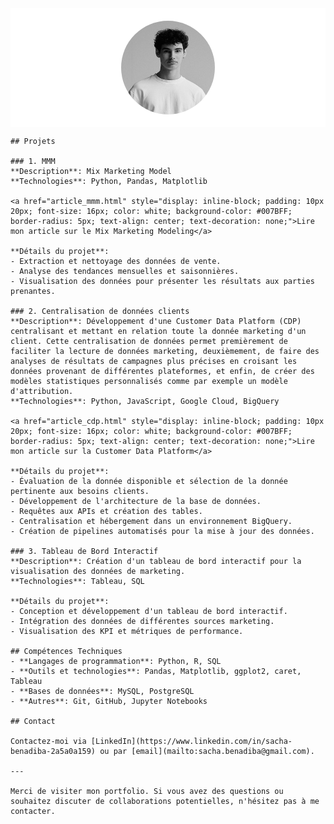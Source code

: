 <!DOCTYPE html>
<html lang="fr">
<head>
    <meta charset="UTF-8">
    <meta name="viewport" content="width=device-width, initial-scale=1.0">
    <title>Portfolio de Sacha Benadiba</title>
    <style>
        .vcard-names-container {
            display: none;
        }
    </style>
</head>
<body>
    <!-- Bandeau en haut de la page -->
    <div style="background-color: white; padding: 20px; text-align: center;">
        <img src="Sach.png" alt="Photo de Sacha Benadiba" style="border-radius: 50%; width: 150px; height: 150px; margin: auto; display: block;">
    </div>

    ## Projets

    ### 1. MMM
    **Description**: Mix Marketing Model  
    **Technologies**: Python, Pandas, Matplotlib

    <a href="article_mmm.html" style="display: inline-block; padding: 10px 20px; font-size: 16px; color: white; background-color: #007BFF; border-radius: 5px; text-align: center; text-decoration: none;">Lire mon article sur le Mix Marketing Modeling</a>

    **Détails du projet**:
    - Extraction et nettoyage des données de vente.
    - Analyse des tendances mensuelles et saisonnières.
    - Visualisation des données pour présenter les résultats aux parties prenantes.

    ### 2. Centralisation de données clients
    **Description**: Développement d'une Customer Data Platform (CDP) centralisant et mettant en relation toute la donnée marketing d'un client. Cette centralisation de données permet premièrement de faciliter la lecture de données marketing, deuxièmement, de faire des analyses de résultats de campagnes plus précises en croisant les données provenant de différentes plateformes, et enfin, de créer des modèles statistiques personnalisés comme par exemple un modèle d'attribution.  
    **Technologies**: Python, JavaScript, Google Cloud, BigQuery

    <a href="article_cdp.html" style="display: inline-block; padding: 10px 20px; font-size: 16px; color: white; background-color: #007BFF; border-radius: 5px; text-align: center; text-decoration: none;">Lire mon article sur la Customer Data Platform</a>

    **Détails du projet**:
    - Évaluation de la donnée disponible et sélection de la donnée pertinente aux besoins clients.
    - Développement de l'architecture de la base de données.
    - Requêtes aux APIs et création des tables.
    - Centralisation et hébergement dans un environnement BigQuery.
    - Création de pipelines automatisés pour la mise à jour des données.

    ### 3. Tableau de Bord Interactif
    **Description**: Création d'un tableau de bord interactif pour la visualisation des données de marketing.  
    **Technologies**: Tableau, SQL

    **Détails du projet**:
    - Conception et développement d'un tableau de bord interactif.
    - Intégration des données de différentes sources marketing.
    - Visualisation des KPI et métriques de performance.

    ## Compétences Techniques
    - **Langages de programmation**: Python, R, SQL
    - **Outils et technologies**: Pandas, Matplotlib, ggplot2, caret, Tableau
    - **Bases de données**: MySQL, PostgreSQL
    - **Autres**: Git, GitHub, Jupyter Notebooks

    ## Contact

    Contactez-moi via [LinkedIn](https://www.linkedin.com/in/sacha-benadiba-2a5a0a159) ou par [email](mailto:sacha.benadiba@gmail.com).

    ---

    Merci de visiter mon portfolio. Si vous avez des questions ou souhaitez discuter de collaborations potentielles, n'hésitez pas à me contacter.
</body>
</html>
